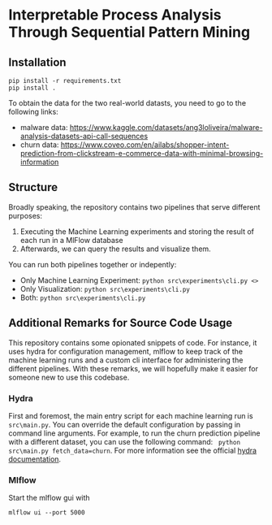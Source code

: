 # Interpretable Process Analysis Through Sequential Pattern Mining

## Installation

```
pip install -r requirements.txt
pip install .
```

To obtain the data for the two real-world datasts, you need to go to the following links:
- malware data: https://www.kaggle.com/datasets/ang3loliveira/malware-analysis-datasets-api-call-sequences
- churn data: https://www.coveo.com/en/ailabs/shopper-intent-prediction-from-clickstream-e-commerce-data-with-minimal-browsing-information

## Structure

Broadly speaking, the repository contains two pipelines that serve different purposes:
1) Executing the Machine Learning experiments and storing the result of each run in a MlFlow database
2) Afterwards, we can query the results and visualize them.

You can run both pipelines together or indepently:

- Only Machine Learning Experiment: `python src\experiments\cli.py <>`
- Only Visualization: `python src\experiments\cli.py`
- Both: `python src\experiments\cli.py`

## Additional Remarks for Source Code Usage

This repository contains some opionated snippets of code. For instance, it uses hydra for configuration management, mlflow to keep track of the machine learning runs and a custom cli interface for administering the different pipelines. With these remarks, we will hopefully make it easier for someone new to use this codebase.

### Hydra

First and foremost, the main entry script for each machine learning run is `src\main.py`. You can override the default configuration by passing in command line arguments. For example, to run the churn prediction pipeline with a different dataset, you can use the following command: ` python src\main.py fetch_data=churn`. For more information see the official [hydra documentation](https://hydra.cc/docs/intro/). 

### Mlflow

Start the mlflow gui with 

```
mlflow ui --port 5000
```